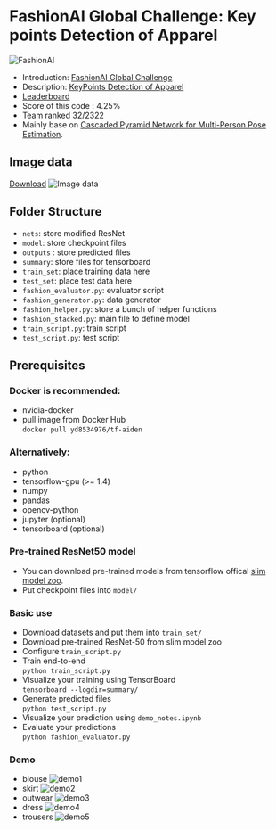 # FashionAI Global Challenge: Key points Detection of Apparel
![FashionAI](demos/fashionai.jpg)
- Introduction: [FashionAI Global Challenge](https://tianchi.aliyun.com/markets/tianchi/FashionAIeng?spm=a2c22.11190735.991137.10.329f6d83T8thsG&_lang=en_US)
- Description: [KeyPoints Detection of Apparel](https://tianchi.aliyun.com/competition/introduction.htm?spm=5176.100068.5678.1.4ccc289bCzDJXu&raceId=231648&_lang=en_US)
- [Leaderboard](https://tianchi.aliyun.com/competition/rankingList.htm?spm=5176.100067.5678.4.4a792743OjBoQ3&raceId=231648)
- Score of this code : 4.25%
- Team ranked 32/2322
- Mainly base on [Cascaded Pyramid Network for Multi-Person Pose Estimation](https://arxiv.org/abs/1711.07319).

## Image data
[Download](https://tianchi.aliyun.com/competition/information.htm?spm=5176.11409106.5678.2.572e2e48Nf8Kbu&raceId=231648)
![Image data](demos/data.jpg)

## Folder Structure
- `nets`: store modified ResNet
- `model`: store checkpoint files
- `outputs` : store predicted files
- `summary`: store files for tensorboard
- `train_set`: place training data here
- `test_set`: place test data here
- `fashion_evaluator.py`: evaluator script
- `fashion_generator.py`: data generator
- `fashion_helper.py`: store a bunch of helper functions
- `fashion_stacked.py`: main file to define model
- `train_script.py`: train script
- `test_script.py`: test script

## Prerequisites
### Docker is recommended:
- nvidia-docker
- pull image from Docker Hub\
`docker pull yd8534976/tf-aiden`

### Alternatively:
- python
- tensorflow-gpu (>= 1.4)
- numpy
- pandas
- opencv-python
- jupyter (optional)
- tensorboard (optional)

### Pre-trained ResNet50 model
 - You can download pre-trained models from tensorflow offical
  [slim model zoo](https://github.com/tensorflow/models/tree/master/research/slim).
 - Put checkpoint files into `model/`

### Basic use
- Download datasets and put them into `train_set/`
- Download pre-trained ResNet-50 from slim model zoo
- Configure `train_script.py`
- Train end-to-end\
    `python train_script.py`
- Visualize your training using TensorBoard\
    `tensorboard --logdir=summary/`
- Generate predicted files\
    `python test_script.py`
- Visualize your prediction using `demo_notes.ipynb`
- Evaluate your predictions\
    `python fashion_evaluator.py`

### Demo
- blouse
![demo1](demos/demo1.jpg)
- skirt
![demo2](demos/demo2.jpg)
- outwear
![demo3](demos/demo3.jpg)
- dress
![demo4](demos/demo4.jpg)
- trousers
![demo5](demos/demo5.jpg)
